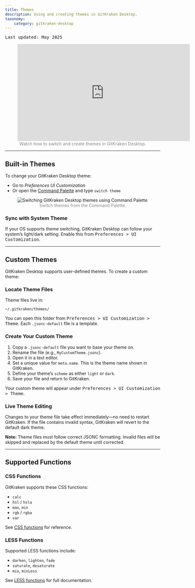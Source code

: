 ```yaml
---
title: Themes
description: Using and creating themes in GitKraken Desktop.
taxonomy:
    category: gitkraken-desktop
---
```

<kbd>Last updated: May 2025</kbd>

<figure>
  <div class='embed-container embed-container--16-9'>
    <iframe width="560" height="315" src="https://www.youtube.com/embed/_TMprlLc740?ecver=1" frameborder="0" allowfullscreen></iframe>
  </div>
  <figcaption style="text-align:center; color:#888">Watch how to switch and create themes in GitKraken Desktop.</figcaption>
</figure>

***

## Built-in Themes

To change your GitKraken Desktop theme:
- Go to <i class="fas fa-cog"></i> <em class='context-menu'>Preferences <i class='fa fa-caret-right'></i> UI Customization</em>
- Or open the <i class="fa fa-magic" style="transform: rotate(225deg)"></i> [Command Palette](/start-here/command-palette/) and type `switch theme`

<figure>
  <img src="/wp-content/uploads/theme-switch.gif" class="help-center-img img-bordered" alt="Switching GitKraken Desktop themes using Command Palette">
  <figcaption style="text-align:center; color:#888">Switch themes from the Command Palette.</figcaption>
</figure>

### Sync with System Theme

If your OS supports theme switching, GitKraken Desktop can follow your system’s light/dark setting. Enable this from <kbd>Preferences > UI Customization</kbd>.

***

## Custom Themes

GitKraken Desktop supports user-defined themes. To create a custom theme:

### Locate Theme Files

Theme files live in:
```
~/.gitkraken/themes/
```
You can open this folder from <kbd>Preferences > UI Customization > Theme</kbd>. Each `.jsonc-default` file is a template.

### Create Your Custom Theme

1. Copy a `.jsonc-default` file you want to base your theme on.
2. Rename the file (e.g., `MyCustomTheme.jsonc`).
3. Open it in a text editor.
4. Set a unique value for `meta.name`. This is the theme name shown in GitKraken.
5. Define your theme’s `scheme` as either `light` or `dark`.
6. Save your file and return to GitKraken.

Your custom theme will appear under <kbd>Preferences > UI Customization > Theme</kbd>.

### Live Theme Editing

Changes to your theme file take effect immediately—no need to restart GitKraken. If the file contains invalid syntax, GitKraken will revert to the default dark theme.

<div class='callout callout--basic'>
  <p><strong>Note:</strong> Theme files must follow correct JSONC formatting. Invalid files will be skipped and replaced by the default theme until corrected.</p>
</div>

***

## Supported Functions

### CSS Functions
GitKraken supports these CSS functions:
- `calc`
- `hsl` / `hsla`
- `max`, `min`
- `rgb` / `rgba`
- `var`

See [CSS functions](https://www.w3schools.com/cssref/css_functions.asp) for reference.

### LESS Functions
Supported LESS functions include:
- `darken`, `lighten`, `fade`
- `saturate`, `desaturate`
- `mix`, `mixLess`

See [LESS functions](https://lesscss.org/functions) for full documentation.
